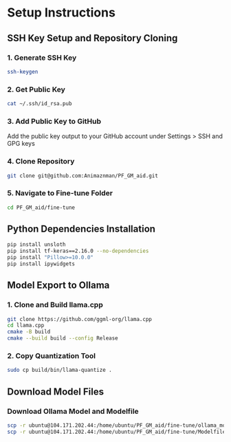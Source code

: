 # Setup Instructions

## SSH Key Setup and Repository Cloning

### 1. Generate SSH Key
```bash
ssh-keygen
```

### 2. Get Public Key
```bash
cat ~/.ssh/id_rsa.pub
```

### 3. Add Public Key to GitHub
Add the public key output to your GitHub account under Settings > SSH and GPG keys

### 4. Clone Repository
```bash
git clone git@github.com:Animaznman/PF_GM_aid.git
```

### 5. Navigate to Fine-tune Folder
```bash
cd PF_GM_aid/fine-tune
```

## Python Dependencies Installation

```bash
pip install unsloth
pip install tf-keras==2.16.0 --no-dependencies
pip install "Pillow>=10.0.0"
pip install ipywidgets
```

## Model Export to Ollama

### 1. Clone and Build llama.cpp
```bash
git clone https://github.com/ggml-org/llama.cpp
cd llama.cpp
cmake -B build
cmake --build build --config Release
```

### 2. Copy Quantization Tool
```bash
sudo cp build/bin/llama-quantize .
```

## Download Model Files

### Download Ollama Model and Modelfile
```bash
scp -r ubuntu@104.171.202.44:/home/ubuntu/PF_GM_aid/fine-tune/ollama_model ./
scp -r ubuntu@104.171.202.44:/home/ubuntu/PF_GM_aid/fine-tune/Modelfile ./
```